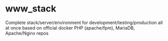 # www_stack
Complete stack/server/environment for development/testing/production all at once based on official docker PHP (apache/fpm), MariaDB, Apache/Nginx repos
